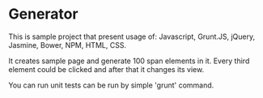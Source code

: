 # Generator

This is sample project that present usage of: Javascript, Grunt.JS, jQuery, Jasmine, Bower, NPM, HTML, CSS.

It creates sample page and generate 100 span elements in it. Every third element could be clicked and after that it changes its view.

You can run unit tests can be run by simple 'grunt' command. 

